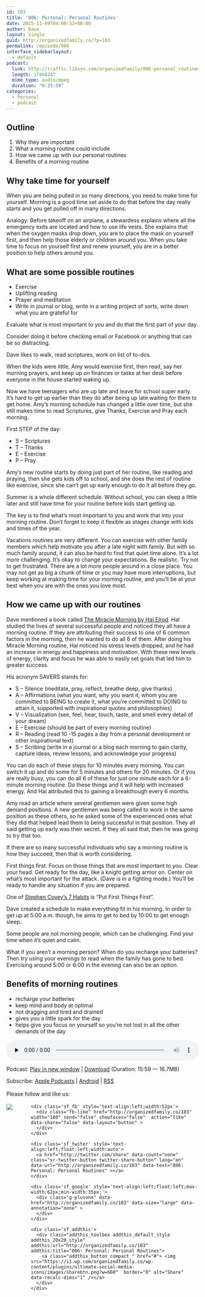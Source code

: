 ```yaml
---
id: 103
title: '006: Personal: Personal Routines'
date: 2015-11-09T04:00:52+00:00
author: Dave
layout: single
guid: http://organizedfamily.co/?p=103
permalink: /episode/006
interface_sidebarlayout:
  - default
podcast:
  link: http://traffic.libsyn.com/organizedfamily/006-personal_routines.mp3
  length: 17468247
  mime_type: audio/mpeg
  duration: "0:15:59"
categories:
  - Personal
  - podcast
---
```

## Outline

  1. Why they are important
  2. What a morning routine could include
  3. How we came up with our personal routines
  4. Benefits of a morning routine

## Why take time for yourself

When you are being pulled in so many directions, you need to make time for yourself. Morning is a good time set aside to do that before the day really starts and you get pulled off in many directions.

Analogy: Before takeoff on an airplane, a stewardess explains where all the emergency exits are located and how to use life vests. She explains that when the oxygen masks drop down, you are to place the mask on yourself first, and then help those elderly or children around you. When you take time to focus on yourself first and renew yourself, you are in a better position to help others around you.

## What are some possible routines

  * Exercise
  * Uplifting reading
  * Prayer and meditation
  * Write in journal or blog, write in a writing project of sorts, write down what you are grateful for

Evaluate what is most important to you and do that the first part of your day.

Consider doing it before checking email or Facebook or anything that can be so distracting.

Dave likes to walk, read scriptures, work on list of to-dos.

When the kids were little, Amy would exercise first, then read, say her morning prayers, and keep up on finances or tasks at her desk before everyone in the house started waking up.

Now we have teenagers who are up late and leave for school super early. It&#8217;s hard to get up earlier than they do after being up late waiting for them to get home. Amy&#8217;s morning schedule has changed a little over time, but she still makes time to read Scriptures, give Thanks, Exercise and Pray each morning.

First STEP of the day:

  * S &#8211; Scriptures
  * T &#8211; Thanks
  * E &#8211; Exercise
  * P &#8211; Pray

Amy&#8217;s new routine starts by doing just part of her routine, like reading and praying, then she gets kids off to school, and she does the rest of routine like exercise, since she can&#8217;t get up early enough to do it all before they go.

Summer is a whole different schedule. Without school, you can sleep a little later and still have time for your routine before kids start getting up.

The key is to find what&#8217;s most important to you and work that into your morning routine. Don&#8217;t forget to keep it flexible as stages change with kids and times of the year.

Vacations routines are very different. You can exercise with other family members which help motivate you after a late night with family. But with so much family around, it can also be hard to find that quiet time alone. It&#8217;s a lot more challenging. It&#8217;s okay to change your expectations. Be realistic. Try not to get frustrated. There are a lot more people around in a close place. You may not get as big a chunk of time or you may have more interruptions, but keep working at making time for your morning routine, and you&#8217;ll be at your best when you are with the ones you love most.

## How we came up with our routines

Dave mentioned a book called [The Miracle Morning by Hal Elrod](http://www.amazon.com/dp/0979019710/?tag=digitalbias-20). Hal studied the lives of several successful people and noticed they all have a morning routine. If they are attributing their success to one of 6 common factors in the morning, then he wanted to do all 6 of them. After doing his Miracle Morning routine, Hal noticed his stress levels dropped, and he had an increase in energy and happiness and motivation. With these new levels of energy, clarity and focus he was able to easily set goals that led him to greater success.

His acronym SAVERS stands for:

  * S &#8211; Silence (meditate, pray, reflect, breathe deep, give thanks)
  * A &#8211; Affirmations (what you want, why you want it, whom you are committed to BEING to create it, what you&#8217;re committed to DOING to attain it, supported with inspirational quotes and philosophies)
  * V &#8211; Visualization (see, feel, hear, touch, taste, and smell every detail of your dream)
  * E &#8211; Exercise (should be part of every morning routine)
  * R &#8211; Reading (read 10 -15 pages a day from a personal development or other inspirational text)
  * S &#8211; Scribing (write in a journal or a blog each morning to gain clarity, capture ideas, review lessons, and acknowledge your progress)

You can do each of these steps for 10 minutes every morning. You can switch it up and do some for 5 minutes and others for 20 minutes. Or if you are really busy, you can do all 6 of these for just one minute each for a 6-minute morning routine. Do these things and it will help with increased energy. And Hal attributed this to gaining a breakthough every 6 months.

Amy read an article where several gentlemen were given some high demand positions. A new gentlemen was being called to work in the same position as these others, so he asked some of the experienced ones what they did that helped lead them to being successful in that position. They all said getting up early was their secret. If they all said that, then he was going to try that too.

If there are so many successful individuals who say a morning routine is how they succeed, then that is worth considering.

First things first. Focus on those things that are most important to you. Clear your head. Get ready for the day, like a knight getting armor on. Center on what&#8217;s most important for the attack. (Dave is in a fighting mode.) You&#8217;ll be ready to handle any situation if you are prepared.

One of [Stephen Covey&#8217;s 7 Habits](http://www.amazon.com/dp/1451639619/?tag=digitalbias-20) is &#8220;Put First Things First&#8221;.

Dave created a schedule to make everything fit in his morning. In order to get up at 5:00 a.m. though, he aims to get to bed by 10:00 to get enough sleep.

Some people are not morning people, which can be challenging. Find your time when it&#8217;s quiet and calm.

What if you aren&#8217;t a morning person? When do you recharge your batteries? Then try using your evenings to read when the family has gone to bed. Exercising around 5:00 or 6:00 in the evening can also be an option.

## Benefits of morning routines

  * recharge your batteries
  * keep mind and body at optimal
  * not dragging and tired and drained
  * gives you a little spark for the day
  * helps give you focus on yourself so you&#8217;re not lost in all the other demands of the day

<div class="powerpress_player" id="powerpress_player_5327">
  <audio class="wp-audio-shortcode" id="audio-103-7" preload="none" style="width: 100%;" controls="controls"><source type="audio/mpeg" src="http://traffic.libsyn.com/organizedfamily/006-personal_routines.mp3?_=7" /><a href="http://traffic.libsyn.com/organizedfamily/006-personal_routines.mp3">http://traffic.libsyn.com/organizedfamily/006-personal_routines.mp3</a></audio>
</div>

<p class="powerpress_links powerpress_links_mp3">
  Podcast: <a href="http://traffic.libsyn.com/organizedfamily/006-personal_routines.mp3" class="powerpress_link_pinw" target="_blank" title="Play in new window" onclick="return powerpress_pinw('http://organizedfamily.co/?powerpress_pinw=103-podcast');" rel="nofollow">Play in new window</a> | <a href="http://traffic.libsyn.com/organizedfamily/006-personal_routines.mp3" class="powerpress_link_d" title="Download" rel="nofollow" download="006-personal_routines.mp3">Download</a> (Duration: 15:59 &#8212; 16.7MB)
</p>

<p class="powerpress_links powerpress_subscribe_links">
  Subscribe: <a href="https://itunes.apple.com/us/podcast/organized-family/id1047979605?mt=2&ls=1#episodeGuid=http%3A%2F%2Forganizedfamily.co%2F%3Fp%3D103" class="powerpress_link_subscribe powerpress_link_subscribe_itunes" title="Subscribe on Apple Podcasts" rel="nofollow">Apple Podcasts</a> | <a href="http://subscribeonandroid.com/organizedfamily.co/feed/podcast" class="powerpress_link_subscribe powerpress_link_subscribe_android" title="Subscribe on Android" rel="nofollow">Android</a> | <a href="http://organizedfamily.co/feed/podcast" class="powerpress_link_subscribe powerpress_link_subscribe_rss" title="Subscribe via RSS" rel="nofollow">RSS</a>
</p>

<div class='sfsi_Sicons' style='width: 100%; display: inline-block; vertical-align: middle; text-align:left'>
  <div style='margin:0px 8px 0px 0px; line-height: 24px'>
    <span>Please follow and like us:</span>
  </div>
  
  <div class='sfsi_socialwpr'>
    <div class='sf_subscrbe' style='text-align:left;float:left;width:64px'>
      <a href="http://www.specificfeeds.com/widget/emailsubscribe/MTc5ODgx/OA==/" target="_blank"><img src="https://i2.wp.com/organizedfamily.co/wp-content/plugins/ultimate-social-media-icons/images/follow_subscribe.png?w=660" data-recalc-dims="1" /></a>
    </div>
    
    <div class='sf_fb' style='text-align:left;width:52px'>
      <div class="fb-like" href="http://organizedfamily.co/103" width="180" send="false" showfaces="false"  action="like" data-share="false" data-layout="button" >
      </div>
    </div>
    
    <div class='sf_twiter' style='text-align:left;float:left;width:auto'>
      <a href="http://twitter.com/share" data-count="none" class="sr-twitter-button twitter-share-button" lang="en" data-url="http://organizedfamily.co/103" data-text="006: Personal: Personal Routines" ></a>
    </div>
    
    <div class='sf_google' style='text-align:left;float:left;max-width:62px;min-width:35px;'>
      <div class="g-plusone" data-href="http://organizedfamily.co/103" data-size="large" data-annotation="none" >
      </div>
    </div>
    
    <div class='sf_addthis'>
      <div class="addthis_toolbox addthis_default_style addthis_20x20_style" addthis:url="http://organizedfamily.co/103" addthis:title="006: Personal: Personal Routines">
        <a class="addthis_button_compact " href="#"> <img src="https://i1.wp.com/organizedfamily.co/wp-content/plugins/ultimate-social-media-icons/images/sharebtn.png?w=660"  border="0" alt="Share" data-recalc-dims="1" /></a>
      </div>
    </div>
  </div>
</div>